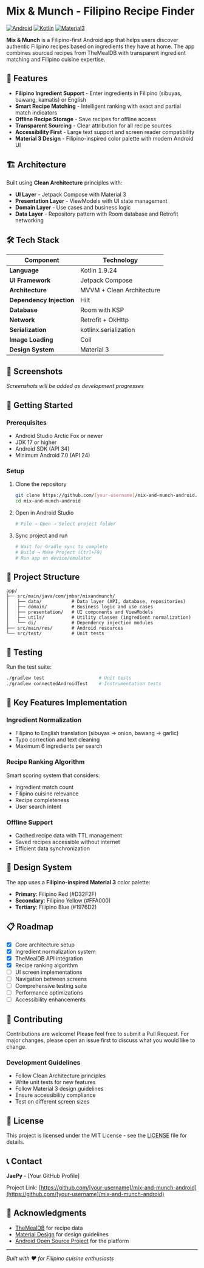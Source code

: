 # Mix & Munch - Filipino Recipe Finder

[![Android](https://img.shields.io/badge/Platform-Android-green.svg)](https://developer.android.com)
[![Kotlin](https://img.shields.io/badge/Language-Kotlin-purple.svg)](https://kotlinlang.org)
[![Material3](https://img.shields.io/badge/Design-Material%203-blue.svg)](https://m3.material.io)

**Mix & Munch** is a Filipino-first Android app that helps users discover authentic Filipino recipes based on ingredients they have at home. The app combines sourced recipes from TheMealDB with transparent ingredient matching and Filipino cuisine expertise.

## 🎯 **Features**

- **Filipino Ingredient Support** - Enter ingredients in Filipino (sibuyas, bawang, kamatis) or English
- **Smart Recipe Matching** - Intelligent ranking with exact and partial match indicators  
- **Offline Recipe Storage** - Save recipes for offline access
- **Transparent Sourcing** - Clear attribution for all recipe sources
- **Accessibility First** - Large text support and screen reader compatibility
- **Material 3 Design** - Filipino-inspired color palette with modern Android UI

## 🏗️ **Architecture**

Built using **Clean Architecture** principles with:

- **UI Layer** - Jetpack Compose with Material 3
- **Presentation Layer** - ViewModels with UI state management
- **Domain Layer** - Use cases and business logic
- **Data Layer** - Repository pattern with Room database and Retrofit networking

## 🛠️ **Tech Stack**

| Component | Technology |
|-----------|------------|
| **Language** | Kotlin 1.9.24 |
| **UI Framework** | Jetpack Compose |
| **Architecture** | MVVM + Clean Architecture |
| **Dependency Injection** | Hilt |
| **Database** | Room with KSP |
| **Network** | Retrofit + OkHttp |
| **Serialization** | kotlinx.serialization |
| **Image Loading** | Coil |
| **Design System** | Material 3 |

## 📱 **Screenshots**

*Screenshots will be added as development progresses*

## 🚀 **Getting Started**

### **Prerequisites**
- Android Studio Arctic Fox or newer
- JDK 17 or higher
- Android SDK (API 34)
- Minimum Android 7.0 (API 24)

### **Setup**
1. Clone the repository
   ```bash
   git clone https://github.com/[your-username]/mix-and-munch-android.git
   cd mix-and-munch-android
   ```

2. Open in Android Studio
   ```bash
   # File → Open → Select project folder
   ```

3. Sync project and run
   ```bash
   # Wait for Gradle sync to complete
   # Build → Make Project (Ctrl+F9)
   # Run app on device/emulator
   ```

## 📖 **Project Structure**

```
app/
├── src/main/java/com/jmbar/mixandmunch/
│   ├── data/           # Data layer (API, database, repositories)
│   ├── domain/         # Business logic and use cases  
│   ├── presentation/   # UI components and ViewModels
│   ├── utils/          # Utility classes (ingredient normalization)
│   └── di/             # Dependency injection modules
├── src/main/res/       # Android resources
└── src/test/           # Unit tests
```

## 🧪 **Testing**

Run the test suite:
```bash
./gradlew test                    # Unit tests
./gradlew connectedAndroidTest    # Instrumentation tests
```

## 🌟 **Key Features Implementation**

### **Ingredient Normalization**
- Filipino to English translation (sibuyas → onion, bawang → garlic)
- Typo correction and text cleaning
- Maximum 6 ingredients per search

### **Recipe Ranking Algorithm**
Smart scoring system that considers:
- Ingredient match count
- Filipino cuisine relevance  
- Recipe completeness
- User search intent

### **Offline Support**
- Cached recipe data with TTL management
- Saved recipes accessible without internet
- Efficient data synchronization

## 🎨 **Design System**

The app uses a **Filipino-inspired Material 3** color palette:
- **Primary**: Filipino Red (#D32F2F)
- **Secondary**: Filipino Yellow (#FFA000)  
- **Tertiary**: Filipino Blue (#1976D2)

## 📋 **Roadmap**

- [x] Core architecture setup
- [x] Ingredient normalization system
- [x] TheMealDB API integration
- [x] Recipe ranking algorithm
- [ ] UI screen implementations
- [ ] Navigation between screens
- [ ] Comprehensive testing suite
- [ ] Performance optimizations
- [ ] Accessibility enhancements

## 🤝 **Contributing**

Contributions are welcome! Please feel free to submit a Pull Request. For major changes, please open an issue first to discuss what you would like to change.

### **Development Guidelines**
- Follow Clean Architecture principles
- Write unit tests for new features
- Follow Material 3 design guidelines
- Ensure accessibility compliance
- Test on different screen sizes

## 📄 **License**

This project is licensed under the MIT License - see the [LICENSE](LICENSE) file for details.

## 📞 **Contact**

**JaePy** - [Your GitHub Profile]

Project Link: [https://github.com/[your-username]/mix-and-munch-android](https://github.com/[your-username]/mix-and-munch-android)

## 🙏 **Acknowledgments**

- [TheMealDB](https://www.themealdb.com/) for recipe data
- [Material Design](https://material.io/) for design guidelines
- [Android Open Source Project](https://source.android.com/) for the platform

---

*Built with ❤️ for Filipino cuisine enthusiasts*